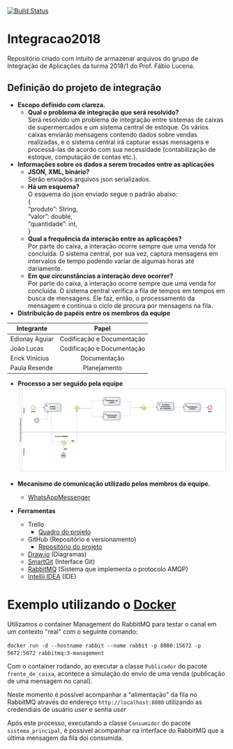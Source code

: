 [![Build Status](https://travis-ci.org/Edionay/integracao2018.svg?branch=master)](https://travis-ci.org/Edionay/integracao2018)
# Integracao2018
Repositório criado com intuito de armazenar arquivos do grupo de Integração de Aplicações da turma 2018/1 do Prof. Fábio Lucena.

## **Definição do projeto de integração**
- **Escopo definido com clareza.**
  - **Qual o problema de integração que será resolvido?**  
  Será resolvido um problema de integração entre sistemas de caixas de supermercados e um sistema central de estoque. Os vários caixas enviarão mensagens contendo dados sobre vendas realizadas, e o sistema central irá capturar essas mensagens e processá-las de acordo com sua necessidade (contabilização de estoque, computação de contas etc.).
- **Informações sobre os dados a serem trocados entre as aplicações**  
  - **JSON, XML, binário?**  
  Serão enviados arquivos json serializados.
  - **Há um esquema?**  
  O esquema do json enviado segue o padrão abaixo:  
{  
  “produto”: String,  
  “valor”: double,  
  “quantidade”: int,    
 }  
  - **Qual a frequência da interação entre as aplicações?**  
  Por parte do caixa, a interação ocorre sempre que uma venda for concluída. O sistema central, por sua vez, captura mensagens em intervalos de tempo podendo variar de algumas horas até dariamente.
  - **Em que circunstâncias a interação deve ocorrer?**  
  Por parte do caixa, a interação ocorre sempre que uma venda for concluída. O sistema central verifica a fila de tempos em tempos em busca de mensagens. Ele faz, então, o processamento da mensagem e continua o ciclo de procura por mensagens na fila.
- **Distribuição de papéis entre os membros da equipe**  

| Integrante     | Papel                      |
| -------------  |:--------------------------:|
| Edionay Aguiar | Codificação e Documentação |
| João Lucas     | Codificação e Documentação |
| Erick Vinícius | Documentação               |
| Paula Resende  | Planejamento               |

- **Processo a ser seguido pela equipe**
![Processo a ser seguido pela equipe](https://raw.githubusercontent.com/Edionay/integracao2018/master/docs/Imagens/processoBPMN.jpeg)
- **Mecanismo de comunicação utilizado pelos membros da equipe.**  
  - [WhatsAppMessenger](https://www.whatsapp.com/)

- **Ferramentas**
  - Trello
    - [Quadro do projeto](https://trello.com/b/9B14JR7A)
  - GitHub (Repositório e versionamento)
    - [Repositório do projeto](https://github.com/Edionay/integracao2018/)
  - [Draw.io](https://www.draw.io/) (Diagramas)
  - [SmartGit](https://www.syntevo.com/smartgit/) (Interface Git)
  - [RabbitMQ](https://www.rabbitmq.com/) (Sistema que implementa o protocolo AMQP)
  - [Intellij IDEA](https://www.jetbrains.com/idea/) (IDE)

# Exemplo utilizando o [Docker](https://www.docker.com/)

Utilizamos o container Management do RabbitMQ para testar o canal em um contexto "real" com o seguinte comando:

`docker run -d --hostname rabbit --name rabbit -p 8080:15672 -p 5672:5672 rabbitmq:3-management`

Com o container rodando, ao executar a classe `Publicador` do pacote `frente_de_caixa`, acontece a simulação do envio de uma venda (publicação de uma mensagem no canal).  

Neste momento é possível acompanhar a "alimentação" da fila no RabbitMQ através do endereço `http://localhost:8080` utilizando as credendiais de usuário *user* e senha *user*

Após este processo, executando a classe `Consumidor` do pacote `sistema_principal`, é possível acompanhar na interface do RabbitMQ que a última mensagem da fila doi consumida.
